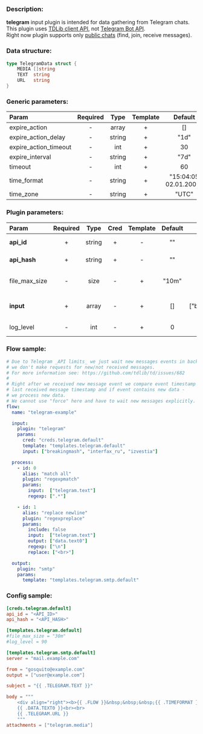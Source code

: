 ### Description:

**telegram** input plugin is intended for data gathering from Telegram
chats. This plugin uses [TDLib client API](https://core.telegram.org/tdlib), not [Telegram Bot API](https://core.telegram.org/bots/api).  
Right now plugin supports only
[public chats](https://core.telegram.org/tdlib/getting-started) (find,
join, receive messages).

### Data structure:

```go
type TelegramData struct {
	MEDIA []string
	TEXT  string
	URL   string
}
```

### Generic parameters:

| Param                 | Required |  Type  | Template |        Default        |
|:----------------------|:--------:|:------:|:--------:|:---------------------:|
| expire_action         |    -     | array  |    +     |          []           |
| expire_action_delay   |    -     | string |    +     |         "1d"          |
| expire_action_timeout |    -     |  int   |    +     |          30           |
| expire_interval       |    -     | string |    +     |         "7d"          |
| timeout               |    -     |  int   |    +     |          60           |
| time_format           |    -     | string |    +     | "15:04:05 02.01.2006" |
| time_zone             |    -     | string |    +     |         "UTC"         |


### Plugin parameters:

| Param         | Required |  Type  | Cred | Template | Default |     Example      | Description                                                                                                |
|:--------------|:--------:|:------:|:----:|:--------:|:-------:|:----------------:|:-----------------------------------------------------------------------------------------------------------|
| **api_id**    |    +     | string |  +   |    -     |   ""    |        ""        | [Telegram Apps](https://core.telegram.org/api/obtaining_api_id)                                            |
| **api_hash**  |    +     | string |  +   |    -     |   ""    |        ""        | [Telegram Apps](https://core.telegram.org/api/obtaining_api_id)                                            |
| file_max_size |    -     |  size  |  -   |    +     |  "10m"  |       "1g"       | Maximum file size for downloading.                                                                         |
| **input**     |    +     | array  |  -   |    +     |   []    | ["breakingmash"] | List of Telegram chats.                                                                                    |
| log_level     |    -     |  int   |  -   |    +     |    0    |        90        | [TDLib Log Level](https://core.telegram.org/tdlib/docs/classtd_1_1td__api_1_1set_log_verbosity_level.html) |


### Flow sample:

```yaml
# Due to Telegram _API limits_ we just wait new messages events in background,
# we don't make requests for new/not received messages.
# For more information see: https://github.com/tdlib/td/issues/682
#
# Right after we received new message event we compare event timestamp with
# last received message timestamp and if event contains new data - 
# we process new data.
# We cannot use "force" here and have to wait new messages explicitly.
flow:
  name: "telegram-example"

  input:
    plugin: "telegram"
    params:
      cred: "creds.telegram.default"
      template: "templates.telegram.default"
      input: ["breakingmash", "interfax_ru", "izvestia"]

  process:
    - id: 0
      alias: "match all"
      plugin: "regexpmatch"
      params:
        input:  ["telegram.text"]
        regexp: [".*"]

    - id: 1
      alias: "replace newline"
      plugin: "regexpreplace"
      params:
        include: false
        input:  ["telegram.text"]
        output: ["data.text0"]
        regexp: ["\n"]
        replace: ["<br>"]

  output:
    plugin: "smtp"
    params:
      template: "templates.telegram.smtp.default"
```


### Config sample:

```toml
[creds.telegram.default]
api_id = "<API_ID>"
api_hash = "<API_HASH>"

[templates.telegram.default]
#file_max_size = "30m"
#log_level = 90

[templates.telegram.smtp.default]
server = "mail.example.com"

from = "gosquito@example.com"
output = ["user@example.com"]

subject = "{{ .TELEGRAM.TEXT }}"

body = """
    <div align="right"><b>{{ .FLOW }}&nbsp;&nbsp;&nbsp;{{ .TIMEFORMAT }}</b></div>
    {{ .DATA.TEXT0 }}<br><br>
    {{ .TELEGRAM.URL }}
    """
attachments = ["telegram.media"]
```


